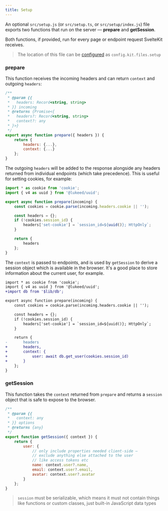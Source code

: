 ```yaml
---
title: Setup
---
```


An optional `src/setup.js` (or `src/setup.ts`, or `src/setup/index.js`) file exports two functions that run on the server — **prepare** and **getSession**.

Both functions, if provided, run for every page or endpoint request SvelteKit receives.

> The location of this file can be [configured](#configuration) as `config.kit.files.setup`

### prepare

This function receives the incoming headers and can return `context` and outgoing `headers`:

```js
/**
 * @param {{
 *   headers: Record<string, string>
 * }} incoming
 * @returns {Promise<{
 *   headers?: Record<string, string>
 *   context?: any
 * }>}
 */
export async function prepare({ headers }) {
	return {
		headers: {...},
		context: {...}
	};
}
```

The outgoing `headers` will be added to the response alongside any headers returned from individual endpoints (which take precedence). This is useful for setting cookies, for example:

```js
import * as cookie from 'cookie';
import { v4 as uuid } from '@lukeed/uuid';

export async function prepare(incoming) {
	const cookies = cookie.parse(incoming.headers.cookie || '');

	const headers = {};
	if (!cookies.session_id) {
		headers['set-cookie'] = `session_id=${uuid()}; HttpOnly`;
	}

	return {
		headers
	};
}
```

The `context` is passed to endpoints, and is used by `getSession` to derive a session object which is available in the browser. It's a good place to store information about the current user, for example.

```diff
import * as cookie from 'cookie';
import { v4 as uuid } from '@lukeed/uuid';
+import db from '$lib/db';

export async function prepare(incoming) {
	const cookies = cookie.parse(incoming.headers.cookie || '');

	const headers = {};
	if (!cookies.session_id) {
		headers['set-cookie'] = `session_id=${uuid()}; HttpOnly`;
	}

	return {
-		headers
+		headers,
+		context: {
+			user: await db.get_user(cookies.session_id)
+		}
	};
}
```


### getSession

This function takes the `context` returned from `prepare` and returns a `session` object that is safe to expose to the browser.

```js
/**
 * @param {{
 *   context: any
 * }} options
 * @returns {any}
 */
export function getSession({ context }) {
	return {
		user: {
			// only include properties needed client-side —
			// exclude anything else attached to the user
			// like access tokens etc
			name: context.user?.name,
			email: context.user?.email,
			avatar: context.user?.avatar
		}
	};
}
```

> `session` must be serializable, which means it must not contain things like functions or custom classes, just built-in JavaScript data types